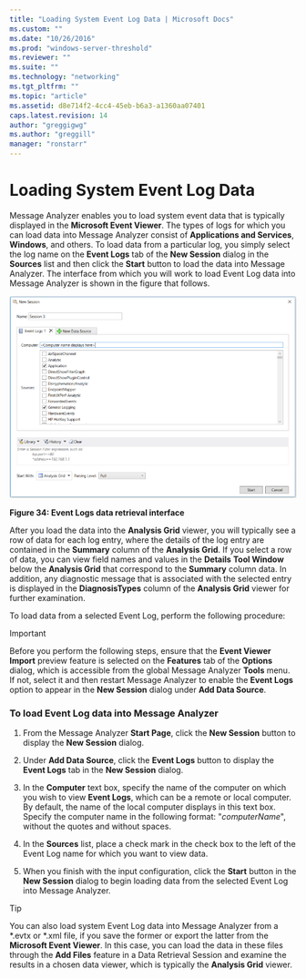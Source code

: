 ```yaml
---
title: "Loading System Event Log Data | Microsoft Docs"
ms.custom: ""
ms.date: "10/26/2016"
ms.prod: "windows-server-threshold"
ms.reviewer: ""
ms.suite: ""
ms.technology: "networking"
ms.tgt_pltfrm: ""
ms.topic: "article"
ms.assetid: d8e714f2-4cc4-45eb-b6a3-a1360aa07401
caps.latest.revision: 14
author: "greggigwg"
ms.author: "greggill"
manager: "ronstarr"
---
```


# Loading System Event Log Data

Message Analyzer enables you to load system event data that is typically displayed in the  **Microsoft Event Viewer**. The types of logs for which you can load data into Message Analyzer consist of **Applications and Services**, **Windows**, and others. To load data from a particular log, you simply select the log name on the **Event Logs** tab of the **New Session** dialog in the **Sources** list and then click the **Start** button to load the data into Message Analyzer. The interface from which you will work   to load Event Log data into Message Analyzer is shown in the figure that follows.  
  
 ![Event Logs data retrieval interface](media/fig34-event-logs-data-retrieval-interface.png "Fig34-Event Logs data retrieval interface")  
  
 **Figure 34: Event Logs data retrieval interface**  
  
 After you load the data into the **Analysis Grid** viewer, you will typically see a row of data for each log entry, where the details of the log entry are contained in the **Summary** column of the **Analysis Grid**. If you select a row of data, you can view field names and values in the **Details** **Tool Window** below the **Analysis Grid** that correspond to the **Summary** column data. In addition, any diagnostic message that is  associated with the selected  entry is displayed in the **DiagnosisTypes** column of the **Analysis Grid** viewer for further examination.  
  
 To load data from a selected Event Log, perform the following procedure:  
  
> [!IMPORTANT]
>  Before you perform the following steps, ensure that the **Event Viewer Import** preview feature is selected on the **Features** tab of the **Options** dialog, which is accessible from the global Message Analyzer **Tools** menu. If not, select it and then restart Message Analyzer to enable the **Event Logs** option to appear in the **New Session** dialog under **Add Data Source**.  
  
### To load Event Log data into Message Analyzer  
  
1.  From the Message Analyzer **Start Page**, click the **New Session** button to display the **New Session** dialog.  
  
2.  Under **Add Data Source**, click the **Event Logs** button to display the **Event Logs** tab in the **New Session** dialog.  
  
3.  In the **Computer** text box, specify the name of the computer on which you wish to view **Event Logs**, which can be a remote or local computer. By default, the name of the local computer displays in this text box. Specify the computer name in the following format:  "*computerName*", without the quotes and without spaces.  
  
4.  In the **Sources** list, place a check mark in the check box to the left of the Event Log name for which you want to view data.  
  
5.  When you finish with the input configuration, click the **Start** button in the **New Session** dialog to begin loading data from the selected Event Log into Message Analyzer.  
  
> [!TIP]
>  You can also load system Event Log data into Message Analyzer from a \*.evtx or \*.xml file, if you save the former or export the latter from the **Microsoft Event Viewer**. In this case, you can load the data in these files through the **Add Files** feature in a Data Retrieval Session and examine the results in a chosen data viewer, which is typically the **Analysis Grid** viewer.